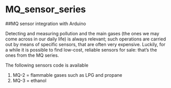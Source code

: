 # MQ_sensor_series

##MQ sensor integration with Arduino 

Detecting and measuring pollution and the main gases (the ones we may come across in our daily life) is always relevant; 
such operations are carried out by means of specific sensors, that are often very expensive. Luckily, 
for a while it is possible to find low-cost, reliable sensors for sale: that’s the ones from the MQ series.

The following sensors code is available
1.  MQ-2 = flammable gases such as LPG and propane
2.  MQ-3 =  ethanol
